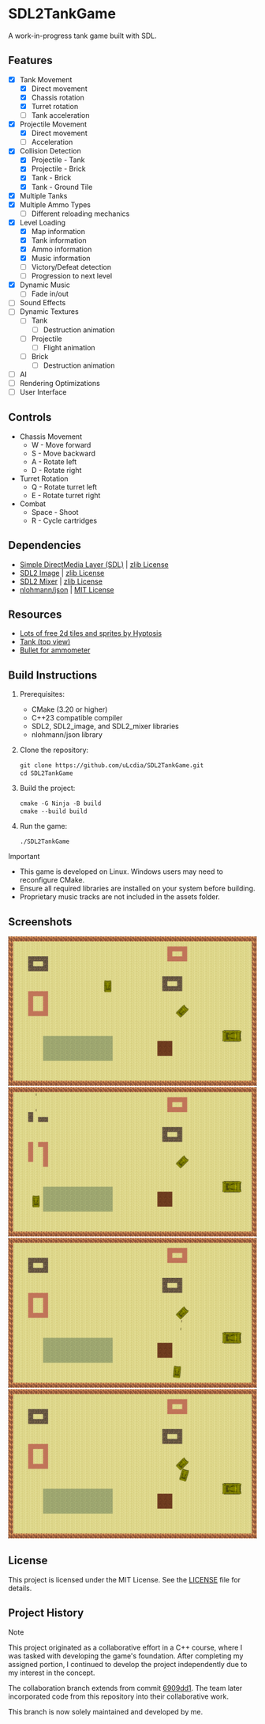 # SDL2TankGame

A work-in-progress tank game built with SDL.

## Features

- [x] Tank Movement
    - [x] Direct movement
    - [x] Chassis rotation
    - [x] Turret rotation
    - [ ] Tank acceleration
- [x] Projectile Movement
    - [x] Direct movement
    - [ ] Acceleration
- [x] Collision Detection
    - [x] Projectile - Tank
    - [x] Projectile - Brick
    - [x] Tank - Brick
    - [x] Tank - Ground Tile
- [x] Multiple Tanks
- [x] Multiple Ammo Types
    - [ ] Different reloading mechanics
- [x] Level Loading
    - [x] Map information
    - [x] Tank information
    - [x] Ammo information
    - [x] Music information
    - [ ] Victory/Defeat detection
    - [ ] Progression to next level
- [x] Dynamic Music
    - [ ] Fade in/out
- [ ] Sound Effects
- [ ] Dynamic Textures
    - [ ] Tank
        - [ ] Destruction animation
    - [ ] Projectile
        - [ ] Flight animation
    - [ ] Brick
        - [ ] Destruction animation
- [ ] AI
- [ ] Rendering Optimizations
- [ ] User Interface

## Controls

- Chassis Movement
    - W - Move forward
    - S - Move backward
    - A - Rotate left
    - D - Rotate right
- Turret Rotation
    - Q - Rotate turret left
    - E - Rotate turret right
- Combat
    - Space - Shoot
    - R - Cycle cartridges

## Dependencies

- [Simple DirectMedia Layer (SDL)](https://github.com/libsdl-org/SDL) | [zlib License](https://github.com/libsdl-org/SDL/blob/main/LICENSE.txt)
- [SDL2 Image](https://github.com/libsdl-org/SDL_image) | [zlib License](https://github.com/libsdl-org/SDL_image/blob/main/LICENSE.txt)
- [SDL2 Mixer](https://github.com/libsdl-org/SDL_mixer) | [zlib License](https://github.com/libsdl-org/SDL_mixer/blob/main/LICENSE.txt)
- [nlohmann/json](https://github.com/nlohmann/json) | [MIT License](https://github.com/nlohmann/json/blob/develop/LICENSE.MIT)

## Resources

- [Lots of free 2d tiles and sprites by Hyptosis](https://opengameart.org/content/lots-of-free-2d-tiles-and-sprites-by-hyptosis)
- [Tank (top view)](https://opengameart.org/content/tank-top-view)
- [Bullet for ammometer](https://opengameart.org/content/bullet-for-ammometer)

## Build Instructions

1. Prerequisites:
   - CMake (3.20 or higher)
   - C++23 compatible compiler
   - SDL2, SDL2_image, and SDL2_mixer libraries
   - nlohmann/json library

2. Clone the repository:
   ```
   git clone https://github.com/uLcdia/SDL2TankGame.git
   cd SDL2TankGame
   ```

3. Build the project:
   ```
   cmake -G Ninja -B build
   cmake --build build
   ```

4. Run the game:
   ```
   ./SDL2TankGame
   ```

> [!IMPORTANT]
> - This game is developed on Linux. Windows users may need to reconfigure CMake.
> - Ensure all required libraries are installed on your system before building.
> - Proprietary music tracks are not included in the assets folder.

## Screenshots

![Initialization](extra/screenshots/initial.png)
![Brick Destruction](extra/screenshots/brick_destruction.png)
![Projectile Hitting Tank](extra/screenshots/projectile_hitting_tank.png)
![Tank Collision](extra/screenshots/tank_collision.png)

## License

This project is licensed under the MIT License. See the [LICENSE](LICENSE) file for details.

## Project History

> [!NOTE]
> This project originated as a collaborative effort in a C++ course, where I was tasked with developing the game's foundation. After completing my assigned portion, I continued to develop the project independently due to my interest in the concept.
> 
> The collaboration branch extends from commit [6909dd1](https://github.com/uLcdia/SDL2TankGame/commit/6909dd1a6a3ea6262b78a673d38144b7b5821595). The team later incorporated code from this repository into their collaborative work.
> 
> This branch is now solely maintained and developed by me.
